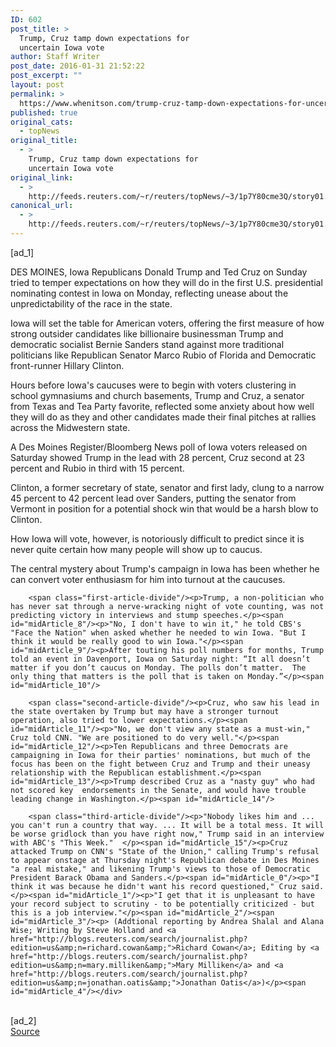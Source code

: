 ```yaml
---
ID: 602
post_title: >
  Trump, Cruz tamp down expectations for
  uncertain Iowa vote
author: Staff Writer
post_date: 2016-01-31 21:52:22
post_excerpt: ""
layout: post
permalink: >
  https://www.whenitson.com/trump-cruz-tamp-down-expectations-for-uncertain-iowa-vote/
published: true
original_cats:
  - topNews
original_title:
  - >
    Trump, Cruz tamp down expectations for
    uncertain Iowa vote
original_link:
  - >
    http://feeds.reuters.com/~r/reuters/topNews/~3/1p7Y80cme3Q/story01.htm
canonical_url:
  - >
    http://feeds.reuters.com/~r/reuters/topNews/~3/1p7Y80cme3Q/story01.htm
---
```

 [ad_1]
<br><div id="articleText">
<span id="midArticle_start"/>

<span id="midArticle_0"/><span class="focusParagraph" readability="6"><p><span class="articleLocation">DES MOINES, Iowa</span> Republicans Donald Trump and Ted Cruz on Sunday tried to temper expectations on how they will do in the first U.S. presidential nominating contest in Iowa on Monday, reflecting unease about the unpredictability of the race in the state.</p></span><span id="midArticle_1"/><p>Iowa will set the table for American voters, offering the first measure of how strong outsider candidates like billionaire businessman Trump and democratic socialist Bernie Sanders stand against more traditional politicians like Republican Senator Marco Rubio of Florida and Democratic front-runner Hillary Clinton.</p><span id="midArticle_2"/><p>Hours before Iowa's caucuses were to begin with voters clustering in school gymnasiums and church basements, Trump and Cruz, a senator from Texas and Tea Party favorite, reflected some anxiety about how well they will do as they and other candidates made their final pitches at rallies across the Midwestern state. </p><span id="midArticle_3"/><p>A Des Moines Register/Bloomberg News poll of Iowa voters released on Saturday showed Trump in the lead with 28 percent, Cruz second at 23 percent and Rubio in third with 15 percent.</p><span id="midArticle_4"/><p>Clinton, a former secretary of state, senator and first lady, clung to a narrow 45 percent to 42 percent lead over Sanders, putting the senator from Vermont in position for a potential shock win that would be a harsh blow to Clinton.</p><span id="midArticle_5"/><p>How Iowa will vote, however, is notoriously difficult to predict since it is never quite certain how many people will show up to caucus.</p><span id="midArticle_6"/><p>The central mystery about Trump's campaign in Iowa has been whether he can convert voter enthusiasm for him into turnout at the caucuses.</p><span id="midArticle_7"/>
        
        <span class="first-article-divide"/><p>Trump, a non-politician who has never sat through a nerve-wracking night of vote counting, was not predicting victory in interviews and stump speeches.</p><span id="midArticle_8"/><p>"No, I don't have to win it," he told CBS's "Face the Nation" when asked whether he needed to win Iowa. "But I think it would be really good to win Iowa."</p><span id="midArticle_9"/><p>After touting his poll numbers for months, Trump told an event in Davenport, Iowa on Saturday night: “It all doesn’t matter if you don’t caucus on Monday. The polls don’t matter.  The only thing that matters is the poll that is taken on Monday.”</p><span id="midArticle_10"/>
        
        <span class="second-article-divide"/><p>Cruz, who saw his lead in the state overtaken by Trump but may have a stronger turnout operation, also tried to lower expectations.</p><span id="midArticle_11"/><p>"No, we don't view any state as a must-win," Cruz told CNN. "We are positioned to do very well."</p><span id="midArticle_12"/><p>Ten Republicans and three Democrats are campaigning in Iowa for their parties' nominations, but much of the focus has been on the fight between Cruz and Trump and their uneasy relationship with the Republican establishment.</p><span id="midArticle_13"/><p>Trump described Cruz as a "nasty guy" who had not scored key  endorsements in the Senate, and would have trouble leading change in Washington.</p><span id="midArticle_14"/>
        
        <span class="third-article-divide"/><p>"Nobody likes him and ... you can't run a country that way. ... It will be a total mess. It will be worse gridlock than you have right now," Trump said in an interview with ABC's "This Week."  </p><span id="midArticle_15"/><p>Cruz attacked Trump on CNN's "State of the Union," calling Trump's refusal to appear onstage at Thursday night's Republican debate in Des Moines "a real mistake," and likening Trump's views to those of Democratic President Barack Obama and Sanders.</p><span id="midArticle_0"/><p>"I think it was because he didn't want his record questioned," Cruz said. </p><span id="midArticle_1"/><p>"I get that it is unpleasant to have your record subject to scrutiny - to be potentially criticized - but this is a job interview."</p><span id="midArticle_2"/><span id="midArticle_3"/><p> (Addtional reporting by Andrea Shalal and Alana Wise; Writing by Steve Holland and <a href="http://blogs.reuters.com/search/journalist.php?edition=us&amp;n=richard.cowan&amp;">Richard Cowan</a>; Editing by <a href="http://blogs.reuters.com/search/journalist.php?edition=us&amp;n=mary.milliken&amp;">Mary Milliken</a> and <a href="http://blogs.reuters.com/search/journalist.php?edition=us&amp;n=jonathan.oatis&amp;">Jonathan Oatis</a>)</p><span id="midArticle_4"/></div>
<br>[ad_2]
<br><a href="http://feeds.reuters.com/~r/reuters/topNews/~3/1p7Y80cme3Q/story01.htm">Source </a>